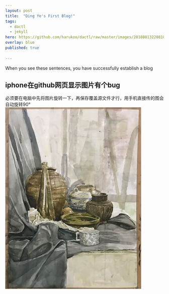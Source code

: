 ```yaml
---
layout: post
title:  "Ding Ye's First Blog!"
tags:
  - dactl
  - jekyll
hero: https://github.com/harukoo/dactl/raw/master/images/20180813220810.jpg
overlay: blue
published: true

---
```

When you see these sentences, you have successfully establish a blog<br>
## iphone在github网页显示图片有个bug
必须要在电脑中先将图片旋转一下，再保存覆盖源文件才行，用手机直接传的图会自动旋转90°
![](https://github.com/harukoo/dactl/raw/master/images/3.jpg)<br>


